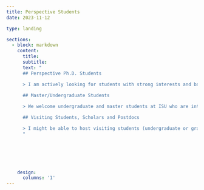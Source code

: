 ```yaml
---
title: Perspective Students
date: 2023-11-12

type: landing

sections:
  - block: markdown
    content:
      title: 
      subtitle: 
      text: "
      ## Perspective Ph.D. Students

      > I am actively looking for students with strong interests and background in working at the intersections of Human Factors and Artificial Intelligence. If you have a background in psychology (engineering psychology/ cognitive modeling/ etc.) and engineering (Industrial Engineering / Electrical Engineering & Computer Science / Mechanical Engineering / Civil Engineering/ etc.), please consider apply to the [Ph.D. program in IMSE or HCI at ISU](https://www.imse.iastate.edu/graduate-program/). In particular, we recommend you select *Human Factors and Ergonomics* or *Human-computer Interaction* as your area of interest and mention Prof. Jundi Liu in your statement.
      
      ## Master/Undergraduate Students

      > We welcome undergraduate and master students at ISU who are interested in our lab to get involved and conduct research. If you are interested in working in human factors/ human-robot interaction/ human-computer interaction/ intelligent transportation systems and connected vehicles, data analytics and machine learning, or UX research/design, feel free to contact me via email with the title 'Prospective Undergraduate/Master Student at ISU' and include the following information: (1) your CV; (2) a copy of your transcripts; (3) a brief description of your background and research interests. We can setup a meeting and discuss potential projects.

      ## Visiting Students, Scholars and Postdocs

      > I might be able to host visiting students (undergraduate or graduate) and scholars depending on research interests and funding situations. Interested individuals please contact me via email with the title “Prospective Visiting Students/Scholars/Postdocs” and include the following information: (1) your CV; (2) a copy of your transcripts (if student); (3) a brief description of your background and research interests; and (4) representative publications or writing samples if available.
      "

 


      

    design:
      columns: '1'
---
```


